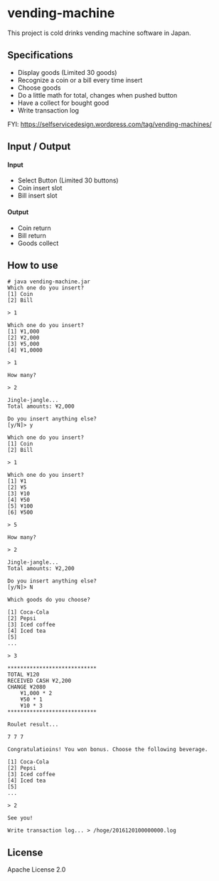 vending-machine
===============

This project is cold drinks vending machine software in Japan.  

Specifications
--------------


* Display goods (Limited 30 goods)
* Recognize a coin or a bill every time insert 
* Choose goods
* Do a little math for total, changes when pushed button
* Have a collect for bought good
* Write transaction log

FYI: https://selfservicedesign.wordpress.com/tag/vending-machines/

Input / Output
--------------

#### Input 

* Select Button (Limited 30 buttons)
* Coin insert slot
* Bill insert slot

#### Output

* Coin return
* Bill return
* Goods collect

## How to use

```
# java vending-machine.jar
Which one do you insert?
[1] Coin
[2] Bill

> 1

Which one do you insert?
[1] ¥1,000
[2] ¥2,000
[3] ¥5,000
[4] ¥1,0000

> 1

How many?

> 2

Jingle-jangle...
Total amounts: ¥2,000

Do you insert anything else?
[y/N]> y

Which one do you insert?
[1] Coin
[2] Bill

> 1

Which one do you insert?
[1] ¥1
[2] ¥5
[3] ¥10
[4] ¥50
[5] ¥100
[6] ¥500

> 5

How many?

> 2

Jingle-jangle...
Total amounts: ¥2,200 

Do you insert anything else?
[y/N]> N

Which goods do you choose?

[1] Coca-Cola
[2] Pepsi
[3] Iced coffee
[4] Iced tea
[5]
...

> 3

****************************
TOTAL ¥120
RECEIVED CASH ¥2,200
CHANGE ¥2080
    ¥1,000 * 2
    ¥50 * 1
    ¥10 * 3
****************************

Roulet result...

7 7 7

Congratulatioins! You won bonus. Choose the following beverage.

[1] Coca-Cola
[2] Pepsi
[3] Iced coffee
[4] Iced tea
[5]
...

> 2

See you!

Write transaction log... > /hoge/2016120100000000.log
```

## License

Apache License 2.0